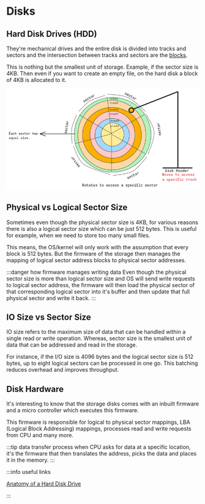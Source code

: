 # Disks

## Hard Disk Drives (HDD)

They're mechanical drives and the entire disk is divided into tracks and sectors
and the intersection between tracks and sectors are the [blocks](../linux/memory-paging.md#page-size-and-block-size).

This is nothing but the smallest unit of storage.
Example, if the sector size is 4KB.
Then even if you want to create an empty file, on the hard disk a block of 4KB is allocated to it.

![hdd-disk](../../static/img/hdd-sectors-tracks.excalidraw.png)

## Physical vs Logical Sector Size

Sometimes even though the physical sector size is 4KB,
for various reasons there is also a logical sector size which can be just 512 bytes.
This is useful for example, when we need to store too many small files.

This means, the OS/kernel will only work with the assumption that every block is 512 bytes.
But the firmware of the storage then manages the mapping of logical sector address blocks to physical sector addresses.

:::danger how firmware manages writing data
Even though the physical sector size is more than logical sector size and
OS will send write requests to logical sector address,
the firmware will then load the physical sector of that corresponding logical sector
into it's buffer and then update that full physical sector and write it back.
:::

## IO Size vs Sector Size

IO size refers to the maximum size of data that can be handled within a single read or write operation.
Whereas, sector size is the smallest unit of data that can be addressed and read in the storage.

For instance, if the I/O size is 4096 bytes and the logical sector size is 512 bytes,
up to eight logical sectors can be processed in one go.
This batching reduces overhead and improves throughput.

## Disk Hardware

It's interesting to know that the storage disks comes with an inbuilt
firmware and a micro controller which executes this firmware.

This firmware is responsible for logical to physical sector mappings,
LBA (Logical Block Addressing) mappings, processes read and write requests from CPU and many more.

:::tip data transfer process
when CPU asks for data at a specific location,
it's the firmware that then translates the address, picks the data and
places it in the memory.
:::

:::info useful links

[Anatomy of a Hard Disk Drive](https://hardwaresecrets.com/anatomy-of-a-hard-disk-drive/)

:::
